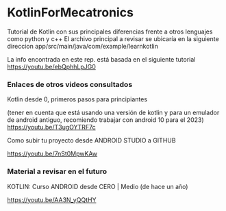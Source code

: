 # KotlinForMecatronics

Tutorial de Kotlin con sus principales diferencias frente a otros lenguajes como python y c++
El archivo principal a revisar se ubicaría en la siguiente direccion
app/src/main/java/com/example/learnkotlin

La info encontrada en este rep. está basada en el siguiente tutorial  
https://youtu.be/ebQphhLpJG0

### Enlaces de otros videos consultados
Kotlin desde 0, primeros pasos para principiantes 

(tener en cuenta que está usando una versión de kotlin y para un emulador de android antiguo, recomiendo trabajar con android 10 para el 2023)
https://youtu.be/T3ugOYTRF7c

Como subir tu proyecto desde ANDROID STUDIO a GITHUB

https://youtu.be/7nSt0MpwKAw

### Material a revisar en el futuro
KOTLIN: Curso ANDROID desde CERO | Medio (de hace un año)

https://youtu.be/AA3N_yQQtHY
